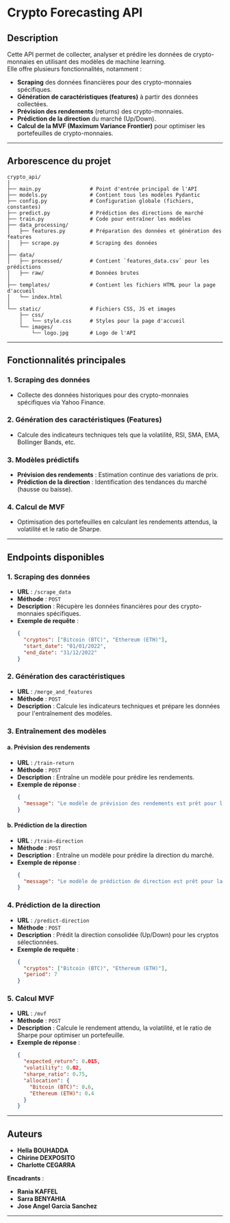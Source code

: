 
# **Crypto Forecasting API**

## **Description**
Cette API permet de collecter, analyser et prédire les données de crypto-monnaies en utilisant des modèles de machine learning.  
Elle offre plusieurs fonctionnalités, notamment :
- **Scraping** des données financières pour des crypto-monnaies spécifiques.
- **Génération de caractéristiques (features)** à partir des données collectées.
- **Prévision des rendements** (returns) des crypto-monnaies.
- **Prédiction de la direction** du marché (Up/Down).
- **Calcul de la MVF (Maximum Variance Frontier)** pour optimiser les portefeuilles de crypto-monnaies.

---

## **Arborescence du projet**

```
crypto_api/
│
├── main.py                # Point d'entrée principal de l'API
├── models.py              # Contient tous les modèles Pydantic
├── config.py              # Configuration globale (fichiers, constantes)
├── predict.py             # Prédiction des directions de marché
├── train.py               # Code pour entraîner les modèles
├── data_processing/
│   ├── features.py        # Préparation des données et génération des features
│   ├── scrape.py          # Scraping des données
│
├── data/
│   ├── processed/         # Contient `features_data.csv` pour les prédictions
│   ├── raw/               # Données brutes
│
├── templates/             # Contient les fichiers HTML pour la page d'accueil
│   └── index.html
│
└── static/                # Fichiers CSS, JS et images
    ├── css/
    │   └── style.css      # Styles pour la page d'accueil
    └── images/
        └── logo.jpg       # Logo de l'API
```

---

## **Fonctionnalités principales**

### **1. Scraping des données**
- Collecte des données historiques pour des crypto-monnaies spécifiques via Yahoo Finance.

### **2. Génération des caractéristiques (Features)**
- Calcule des indicateurs techniques tels que la volatilité, RSI, SMA, EMA, Bollinger Bands, etc.

### **3. Modèles prédictifs**
- **Prévision des rendements** : Estimation continue des variations de prix.
- **Prédiction de la direction** : Identification des tendances du marché (hausse ou baisse).

### **4. Calcul de MVF**
- Optimisation des portefeuilles en calculant les rendements attendus, la volatilité et le ratio de Sharpe.

---

## **Endpoints disponibles**

### **1. Scraping des données**
- **URL** : `/scrape_data`
- **Méthode** : `POST`
- **Description** : Récupère les données financières pour des crypto-monnaies spécifiques.
- **Exemple de requête** :
  ```json
  {
    "cryptos": ["Bitcoin (BTC)", "Ethereum (ETH)"],
    "start_date": "01/01/2022",
    "end_date": "31/12/2022"
  }
  ```

### **2. Génération des caractéristiques**
- **URL** : `/merge_and_features`
- **Méthode** : `POST`
- **Description** : Calcule les indicateurs techniques et prépare les données pour l'entraînement des modèles.

### **3. Entraînement des modèles**
#### a. Prévision des rendements
- **URL** : `/train-return`
- **Méthode** : `POST`
- **Description** : Entraîne un modèle pour prédire les rendements.
- **Exemple de réponse** :
  ```json
  {
    "message": "Le modèle de prévision des rendements est prêt pour la suite."
  }
  ```

#### b. Prédiction de la direction
- **URL** : `/train-direction`
- **Méthode** : `POST`
- **Description** : Entraîne un modèle pour prédire la direction du marché.
- **Exemple de réponse** :
  ```json
  {
    "message": "Le modèle de prédiction de direction est prêt pour la suite."
  }
  ```

### **4. Prédiction de la direction**
- **URL** : `/predict-direction`
- **Méthode** : `POST`
- **Description** : Prédit la direction consolidée (Up/Down) pour les cryptos sélectionnées.
- **Exemple de requête** :
  ```json
  {
    "cryptos": ["Bitcoin (BTC)", "Ethereum (ETH)"],
    "period": 7
  }
  ```

### **5. Calcul MVF**
- **URL** : `/mvf`
- **Méthode** : `POST`
- **Description** : Calcule le rendement attendu, la volatilité, et le ratio de Sharpe pour optimiser un portefeuille.
- **Exemple de réponse** :
  ```json
  {
    "expected_return": 0.015,
    "volatility": 0.02,
    "sharpe_ratio": 0.75,
    "allocation": {
      "Bitcoin (BTC)": 0.6,
      "Ethereum (ETH)": 0.4
    }
  }
  ```

---

## **Auteurs**
- **Hella BOUHADDA**
- **Chirine DEXPOSITO**
- **Charlotte CEGARRA**

**Encadrants** :
- **Rania KAFFEL**
- **Sarra BENYAHIA**
- **Jose Angel Garcia Sanchez**

---
